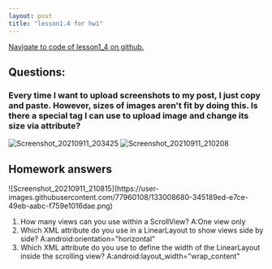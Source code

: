 ```yaml
---
layout: post
title: "lesson1.4 for hw1"
---
```


<a href="https://github.ccs.neu.edu/senyan/lesson1_4">Navigate to code of lesson1_4 on github.</a>
<h2>Questions:</h2>
<h3>Every time I want to upload screenshots to my post, I just copy and paste. However, sizes of images aren't fit by doing this. Is there a special tag I can use to upload image and change its size via attribute? </h3>
  
![Screenshot_20210911_203425](https://user-images.githubusercontent.com/77960108/133008329-d4de1d37-17e9-48f7-a569-f3d34155271c.png)
![Screenshot_20210911_210208](https://user-images.githubusercontent.com/77960108/133008339-57ecf85e-146d-4c48-a5ec-086b30f5ae08.png)




<h2> Homework answers </h2>
![Screenshot_20210911_210815](https://user-images.githubusercontent.com/77960108/133008680-345189ed-e7ce-49eb-aabc-f759e1016dae.png)

<ol>
  <li>How many views can you use within a ScrollView?  A:One view only</li>
  <li>Which XML attribute do you use in a LinearLayout to show views side by side?  A:android:orientation="horizontal"</li>
  <li>Which XML attribute do you use to define the width of the LinearLayout inside the scrolling view?   A:android:layout_width="wrap_content"</li>
</ol>
